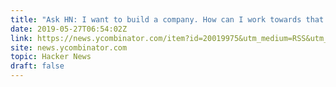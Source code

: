 ```yaml
---
title: "Ask HN: I want to build a company. How can I work towards that while employed?"
date: 2019-05-27T06:54:02Z
link: https://news.ycombinator.com/item?id=20019975&utm_medium=RSS&utm_source=hune
site: news.ycombinator.com
topic: Hacker News
draft: false
---
```

